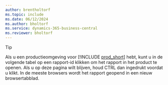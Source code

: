 ```yaml
---
author: brentholtorf
ms.topic: include
ms.date: 06/12/2024
ms.author: bholtorf
ms.service: dynamics-365-business-central
ms.reviewer: bholtorf
---
```


> [!TIP]
> Als u een productieomgeving voor [!INCLUDE [prod_short](prod_short.md)] hebt, kunt u in de volgende tabel op een rapport-id klikken om het rapport in het product te openen. Als u op deze pagina wilt blijven, houd CTRL dan ingedrukt voordat u klikt. In de meeste browsers wordt het rapport geopend in een nieuw browsertabblad.